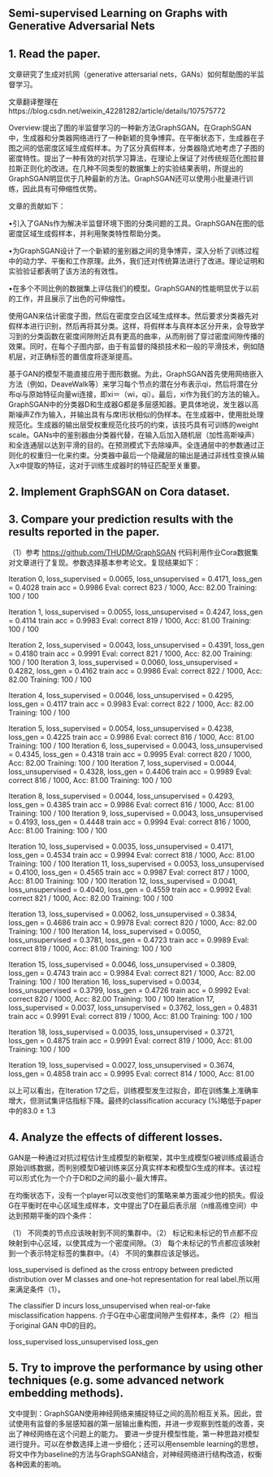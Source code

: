 ## Semi-supervised Learning on Graphs with Generative Adversarial Nets

## 1. Read the paper.

文章研究了生成对抗网（generative attersarial nets，GANs）如何帮助图的半监督学习。

文章翻译整理在https://blog.csdn.net/weixin_42281282/article/details/107575772

Overview:提出了图的半监督学习的一种新方法GraphSGAN。在GraphSGAN中，生成器和分类器网络进行了一种新颖的竞争博弈。在平衡状态下，生成器在子图之间的低密度区域生成假样本。为了区分真假样本，分类器隐式地考虑了子图的密度特性。提出了一种有效的对抗学习算法，在理论上保证了对传统规范化图拉普拉斯正则化的改进。在几种不同类型的数据集上的实验结果表明，所提出的GraphSGAN明显优于几种最新的方法。GraphSGAN还可以使用小批量进行训练，因此具有可伸缩性优势。

文章的贡献如下：

•引入了GANs作为解决半监督环境下图的分类问题的工具。GraphSGAN在图的低密度区域生成假样本，并利用聚类特性帮助分类。

•为GraphSGAN设计了一个新颖的鉴别器之间的竞争博弈，深入分析了训练过程中的动力学、平衡和工作原理。此外，我们还对传统算法进行了改进。理论证明和实验验证都表明了该方法的有效性。

•在多个不同比例的数据集上评估我们的模型。GraphSGAN的性能明显优于以前的工作，并且展示了出色的可伸缩性。

使用GAN来估计密度子图，然后在密度空白区域生成样本。然后要求分类器先对假样本进行识别，然后再将其分类。这样，将假样本与真样本区分开来，会导致学习到的分类函数在密度间隙附近具有更高的曲率，从而削弱了穿过密度间隙传播的效果。同时，在每个子图内部，由于有监督的降损技术和一般的平滑技术，例如随机层，对正确标签的置信度将逐渐提高。

基于GAN的模型不能直接应用于图形数据。为此，GraphSGAN首先使用网络嵌入方法（例如，DeaveWalk等）来学习每个节点的潜在分布表示qi，然后将潜在分布qi与原始特征向量wi连接，即xi＝（wi，qi）。最后，xi作为我们的方法的输入。GraphSGAN中的分类器D和生成器G都是多层感知器。更具体地说，发生器以高斯噪声Z作为输入，并输出具有与席I形状相似的伪样本。在生成器中，使用批处理规范化。生成器的输出层受权重规范化技巧的约束，该技巧具有可训练的weight scale。GANs中的鉴别器由分类器代替，在输入后加入随机层（加性高斯噪声）和全连通层以达到平滑的目的。在预测模式下去除噪声。全连通层中的参数通过正则化的权重归一化来约束。分类器中最后一个隐藏层的输出是通过非线性变换从输入x中提取的特征，这对于训练生成器时的特征匹配至关重要。

## 2. Implement GraphSGAN on Cora dataset.
## 3. Compare your prediction results with the results reported in the paper.

（1）参考 https://github.com/THUDM/GraphSGAN 代码利用作业Cora数据集对文章进行了复现。参数选择基本参考论文。复现结果如下：

Iteration 0, loss_supervised = 0.0065, loss_unsupervised = 0.4171, loss_gen = 0.4028 train acc = 0.9986
Eval: correct 823 / 1000, Acc: 82.00
Training: 100 / 100

Iteration 1, loss_supervised = 0.0055, loss_unsupervised = 0.4247, loss_gen = 0.4114 train acc = 0.9983
Eval: correct 819 / 1000, Acc: 81.00
Training: 100 / 100

Iteration 2, loss_supervised = 0.0043, loss_unsupervised = 0.4391, loss_gen = 0.4180 train acc = 0.9991
Eval: correct 821 / 1000, Acc: 82.00
Training: 100 / 100
Iteration 3, loss_supervised = 0.0060, loss_unsupervised = 0.4282, loss_gen = 0.4162 train acc = 0.9986
Eval: correct 822 / 1000, Acc: 82.00
Training: 100 / 100

Iteration 4, loss_supervised = 0.0046, loss_unsupervised = 0.4295, loss_gen = 0.4117 train acc = 0.9983
Eval: correct 822 / 1000, Acc: 82.00
Training: 100 / 100

Iteration 5, loss_supervised = 0.0054, loss_unsupervised = 0.4238, loss_gen = 0.4225 train acc = 0.9986
Eval: correct 816 / 1000, Acc: 81.00
Training: 100 / 100
Iteration 6, loss_supervised = 0.0043, loss_unsupervised = 0.4345, loss_gen = 0.4318 train acc = 0.9995
Eval: correct 820 / 1000, Acc: 82.00
Training: 100 / 100
Iteration 7, loss_supervised = 0.0044, loss_unsupervised = 0.4328, loss_gen = 0.4406 train acc = 0.9989
Eval: correct 816 / 1000, Acc: 81.00
Training: 100 / 100

Iteration 8, loss_supervised = 0.0044, loss_unsupervised = 0.4293, loss_gen = 0.4385 train acc = 0.9986
Eval: correct 816 / 1000, Acc: 81.00
Training: 100 / 100
Iteration 9, loss_supervised = 0.0043, loss_unsupervised = 0.4193, loss_gen = 0.4448 train acc = 0.9994
Eval: correct 816 / 1000, Acc: 81.00
Training: 100 / 100

Iteration 10, loss_supervised = 0.0035, loss_unsupervised = 0.4171, loss_gen = 0.4534 train acc = 0.9994
Eval: correct 818 / 1000, Acc: 81.00
Training: 100 / 100
Iteration 11, loss_supervised = 0.0053, loss_unsupervised = 0.4100, loss_gen = 0.4565 train acc = 0.9987
Eval: correct 817 / 1000, Acc: 81.00
Training: 100 / 100
Iteration 12, loss_supervised = 0.0041, loss_unsupervised = 0.4040, loss_gen = 0.4559 train acc = 0.9992
Eval: correct 821 / 1000, Acc: 82.00
Training: 100 / 100

Iteration 13, loss_supervised = 0.0062, loss_unsupervised = 0.3834, loss_gen = 0.4686 train acc = 0.9978
Eval: correct 820 / 1000, Acc: 82.00
Training: 100 / 100
Iteration 14, loss_supervised = 0.0050, loss_unsupervised = 0.3781, loss_gen = 0.4723 train acc = 0.9989
Eval: correct 819 / 1000, Acc: 81.00
Training: 100 / 100

Iteration 15, loss_supervised = 0.0046, loss_unsupervised = 0.3809, loss_gen = 0.4743 train acc = 0.9984
Eval: correct 821 / 1000, Acc: 82.00
Training: 100 / 100
Iteration 16, loss_supervised = 0.0034, loss_unsupervised = 0.3799, loss_gen = 0.4726 train acc = 0.9992
Eval: correct 820 / 1000, Acc: 82.00
Training: 100 / 100
Iteration 17, loss_supervised = 0.0037, loss_unsupervised = 0.3762, loss_gen = 0.4831 train acc = 0.9991
Eval: correct 819 / 1000, Acc: 81.00
Training: 100 / 100

Iteration 18, loss_supervised = 0.0035, loss_unsupervised = 0.3721, loss_gen = 0.4875 train acc = 0.9991
Eval: correct 819 / 1000, Acc: 81.00
Training: 100 / 100

Iteration 19, loss_supervised = 0.0027, loss_unsupervised = 0.3674, loss_gen = 0.4858 train acc = 0.9995
Eval: correct 814 / 1000, Acc: 81.00

以上可以看出，在Iteration 17之后，训练模型发生过拟合，即在训练集上准确率增大，但测试集评估指标下降。最终的classification accuracy (%)略低于paper中的83.0 ± 1.3



## 4. Analyze the effects of different losses.

GAN是一种通过对抗过程估计生成模型的新框架，其中生成模型G被训练成最适合原始训练数据，而判别模型D被训练来区分真实样本和模型G生成的样本。该过程可以形式化为一个介于D和D之间的最小-最大博弈。

在均衡状态下，没有一个player可以改变他们的策略来单方面减少他的损失。假设G在平衡时在中心区域生成样本，文中提出了D在最后表示层（n维高维空间）中达到预期平衡的四个条件：

（1） 不同类的节点应该映射到不同的集群中。（2） 标记和未标记的节点都不应映射到中心区域，以使其成为一个密度间隙。（3） 每个未标记的节点都应该映射到一个表示特定标签的集群中。（4） 不同的集群应该足够远。

 loss_supervised is defined as the cross entropy between predicted distribution over M classes and one-hot representation for real label.所以用来满足条件（1）。
 
 The classifier D incurs loss_unsupervised when real-or-fake misclassification happens.
介于G在中心密度间隙产生假样本，条件（2）相当于original GAN 中D的目的。


loss_supervised 
loss_unsupervised 
loss_gen

## 5. Try to improve the performance by using other techniques (e.g. some advanced network embedding methods).
文中提到：GraphSGAN使用神经网络来捕捉特征之间的高阶相互关系。因此，尝试使用有监督的多层感知器的第一层输出重构图，并进一步观察到性能的改善，突出了神经网络在这个问题上的能力。
要进一步提升模型性能，第一种思路对模型进行提升。可以在参数选择上进一步细化；还可以用ensemble learning的思想，将文中作为baseline的方法与GraphSGAN结合，对神经网络进行结构改造，权衡各种因素的影响。
